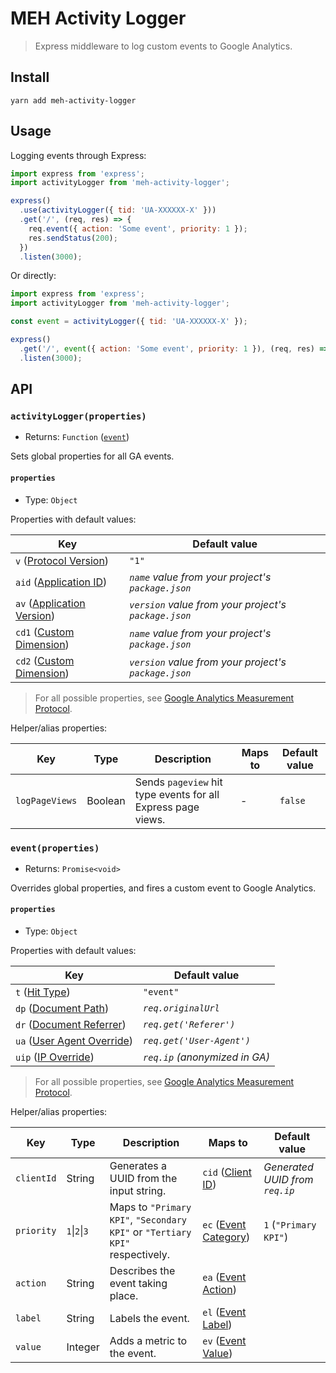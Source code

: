 # MEH Activity Logger

> Express middleware to log custom events to Google Analytics.

## Install

```shell
yarn add meh-activity-logger
```

## Usage

Logging events through Express:

```js
import express from 'express';
import activityLogger from 'meh-activity-logger';

express()
  .use(activityLogger({ tid: 'UA-XXXXXX-X' }))
  .get('/', (req, res) => {
    req.event({ action: 'Some event', priority: 1 });
    res.sendStatus(200);
  })
  .listen(3000);
```

Or directly:

```js
import express from 'express';
import activityLogger from 'meh-activity-logger';

const event = activityLogger({ tid: 'UA-XXXXXX-X' });

express()
  .get('/', event({ action: 'Some event', priority: 1 }), (req, res) => res.sendStatus(200))
  .listen(3000);
```

## API

### `activityLogger(properties)`

- Returns: `Function` ([`event`](#eventproperties))

Sets global properties for all GA events.

#### `properties`

- Type: `Object`

Properties with default values:

| Key                                                                                                                  | Default value                                        |
| -------------------------------------------------------------------------------------------------------------------- | ---------------------------------------------------- |
| `v` ([Protocol Version](https://developers.google.com/analytics/devguides/collection/protocol/v1/parameters#v))      | `"1"`                                                |
| `aid` ([Application ID](https://developers.google.com/analytics/devguides/collection/protocol/v1/parameters#aid))    | _`name` value from your project's `package.json`_    |
| `av` ([Application Version](https://developers.google.com/analytics/devguides/collection/protocol/v1/parameters#av)) | _`version` value from your project's `package.json`_ |
| `cd1` ([Custom Dimension](https://developers.google.com/analytics/devguides/collection/protocol/v1/parameters#cd_))  | _`name` value from your project's `package.json`_    |
| `cd2` ([Custom Dimension](https://developers.google.com/analytics/devguides/collection/protocol/v1/parameters#cd_))  | _`version` value from your project's `package.json`_ |

> For all possible properties, see [Google Analytics Measurement Protocol](https://developers.google.com/analytics/devguides/collection/protocol/v1/reference).

Helper/alias properties:

| Key            | Type    | Description                                                  | Maps to | Default value |
| -------------- | ------- | ------------------------------------------------------------ | ------- | ------------- |
| `logPageViews` | Boolean | Sends `pageview` hit type events for all Express page views. | -       | `false`       |

### `event(properties)`

- Returns: `Promise<void>`

Overrides global properties, and fires a custom event to Google Analytics.

#### `properties`

- Type: `Object`

Properties with default values:

| Key                                                                                                                  | Default value                 |
| -------------------------------------------------------------------------------------------------------------------- | ----------------------------- |
| `t` ([Hit Type](https://developers.google.com/analytics/devguides/collection/protocol/v1/parameters#t))              | `"event"`                     |
| `dp` ([Document Path](https://developers.google.com/analytics/devguides/collection/protocol/v1/parameters#dp))       | _`req.originalUrl`_           |
| `dr` ([Document Referrer](https://developers.google.com/analytics/devguides/collection/protocol/v1/parameters#dr))   | _`req.get('Referer')`_        |
| `ua` ([User Agent Override](https://developers.google.com/analytics/devguides/collection/protocol/v1/parameters#ua)) | _`req.get('User-Agent')`_     |
| `uip` ([IP Override](https://developers.google.com/analytics/devguides/collection/protocol/v1/parameters#uip))       | _`req.ip` (anonymized in GA)_ |

> For all possible properties, see [Google Analytics Measurement Protocol](https://developers.google.com/analytics/devguides/collection/protocol/v1/reference).

Helper/alias properties:

| Key        | Type          | Description                                                                  | Maps to                                                                                                         | Default value                  |
| ---------- | ------------- | ---------------------------------------------------------------------------- | --------------------------------------------------------------------------------------------------------------- | ------------------------------ |
| `clientId` | String        | Generates a UUID from the input string.                                      | `cid` ([Client ID](https://developers.google.com/analytics/devguides/collection/protocol/v1/parameters#cid))    | _Generated UUID from `req.ip`_ |
| `priority` | `1`\|`2`\|`3` | Maps to `"Primary KPI"`, `"Secondary KPI"` or `"Tertiary KPI"` respectively. | `ec` ([Event Category](https://developers.google.com/analytics/devguides/collection/protocol/v1/parameters#ec)) | `1` (`"Primary KPI"`)          |
| `action`   | String        | Describes the event taking place.                                            | `ea` ([Event Action](https://developers.google.com/analytics/devguides/collection/protocol/v1/parameters#ea))   |                                |
| `label`    | String        | Labels the event.                                                            | `el` ([Event Label](https://developers.google.com/analytics/devguides/collection/protocol/v1/parameters#el))    |                                |
| `value`    | Integer       | Adds a metric to the event.                                                  | `ev` ([Event Value](https://developers.google.com/analytics/devguides/collection/protocol/v1/parameters#ev))    |                                |
